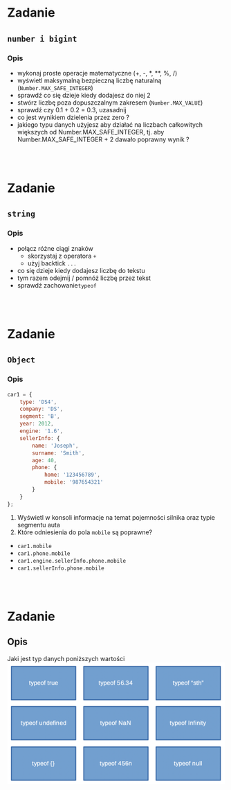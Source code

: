 # Zadanie

## `number i bigint`
### **Opis**
- wykonaj proste operacje matematyczne (+, -, *, **, %, /)
- wyświetl maksymalną bezpieczną liczbę naturalną (`Number.MAX_SAFE_INTEGER`)
- sprawdź co się dzieje kiedy dodajesz do niej 2 
- stwórz liczbę poza dopuszczalnym zakresem (`Number.MAX_VALUE`)
- sprawdź czy 0.1 + 0.2 = 0.3, uzasadnij
- co jest wynikiem dzielenia przez zero ?
- jakiego typu danych użyjesz aby działać na liczbach całkowitych większych od Number.MAX_SAFE_INTEGER, tj. aby Number.MAX_SAFE_INTEGER + 2 dawało poprawny wynik ?

<br/>
<br/>

# Zadanie
## `string`
### **Opis**

- połącz różne ciągi znaków
    - skorzystaj z operatora `+`
    - użyj backtick `...`
- co się dzieje kiedy dodajesz liczbę do tekstu
- tym razem odejmij / pomnóż liczbę przez tekst
- sprawdź zachowanie`typeof`

<br/>
<br/>

# Zadanie
## `Object`
### **Opis**
```javascript
car1 = {
    type: 'DS4',
    company: 'DS',
    segment: 'B',
    year: 2012,
    engine: '1.6',
    sellerInfo: {
        name: 'Joseph',
        surname: 'Smith',
        age: 40,
        phone: {
            home: '123456789',
            mobile: '987654321'
        }
    }
};
```

1. Wyświetl w konsoli informacje na temat pojemności silnika oraz typie segmentu auta
2. Które odniesienia do pola `mobile` są poprawne?
- `car1.mobile`
- `car1.phone.mobile`
- `car1.engine.sellerInfo.phone.mobile`
- `car1.sellerInfo.phone.mobile`

<br/>
<br/>

# Zadanie
## Opis
Jaki jest typ danych poniższych wartości
![alt text](../images/data-types/typeOf.png)